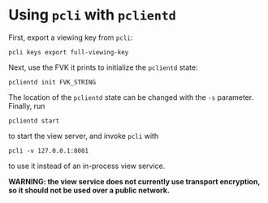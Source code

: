 # Using `pcli` with `pclientd`

First, export a viewing key from `pcli`:

```shell
pcli keys export full-viewing-key
```

Next, use the FVK it prints to initialize the `pclientd` state:

```shell
pclientd init FVK_STRING
```

The location of the `pclientd` state can be changed with the `-s` parameter.
Finally, run

```shell
pclientd start
```

to start the view server, and invoke `pcli` with

```shell
pcli -v 127.0.0.1:8081
```

to use it instead of an in-process view service.

**WARNING: the view service does not currently use transport encryption, so it should
not be used over a public network.**

